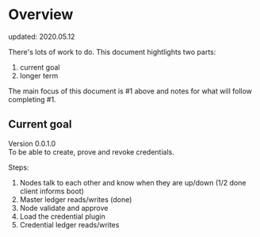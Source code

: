 # Overview

updated: 2020.05.12

There's lots of work to do. This document hightlights two parts:
1. current goal
2. longer term

The main focus of this document is #1 above and notes for what will follow completing #1.

## Current goal
Version 0.0.1.0  
To be able to create, prove and revoke credentials.  

Steps:
1. Nodes talk to each other and know when they are up/down (1/2 done client informs boot)
2. Master ledger reads/writes (done)
3. Node validate and approve  
4. Load the credential plugin 
5. Credential ledger reads/writes 


